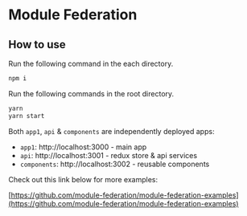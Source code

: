# Module Federation

## How to use

Run the following command in the each directory.

```bash
npm i
```

Run the following commands in the root directory.

```bash
yarn
yarn start
```

Both `app1`, `api` & `components` are independently deployed apps:

- `app1`: http://localhost:3000 - main app
- `api`: http://localhost:3001 - redux store & api services
- `components`: http://localhost:3002 - reusable components

Check out this link below for more examples:

[https://github.com/module-federation/module-federation-examples](https://github.com/module-federation/module-federation-examples)
